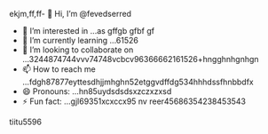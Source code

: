 ekjm,ff,ff- 👋 Hi, I’m @fevedserred
- 👀 I’m interested in ...as gffgb gfbf gf
- 🌱 I’m currently learning ...61526
- 💞️ I’m looking to collaborate on ...3244874744vvv74748vcbcv96366662161526+hngghnhgnhgn
- 📫 How to reach me ...fdgh87877eyttesdhjjmhghn52etggvdffdg534hhhdssfhnbbdfx
- 😄 Pronouns: ...hn85uydsdsdsxzczxzxsd
- ⚡ Fun fact: ...gjl69351xcxccx95
nv reer45686354238453543
<!---lk.256621drytgresdffwebfd45hgngff6gbfgfbhttyh
fevedserred/fevedserred is a ✨ special ✨ reposisdftory because its `README.md` (this fi56le) appears on you52 GitHub profile.s
You can click the Preview link to take a look at your changes.26
--->tiitu5596
